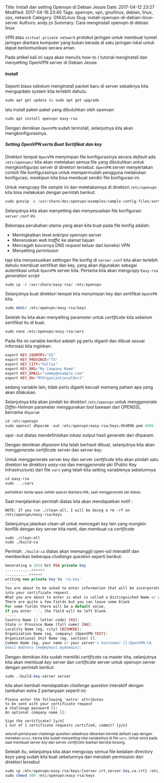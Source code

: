Title: Install dan setting Openvpn di Debian Jessie 
Date: 2017-04-12 23:27
Modified: 2017-04-16 23:40
Tags: openvpn, vpn, gnu/linux, debian, linux, vps, network
Category: GNU/Linux
Slug: install-openvpn-di-debian-linux-server
Authors: andy.zs
Summary: Cara menginstall openvpn di debian linux

*VPN* atau `virtual private network` protokol jaringan untuk membuat tunnel jaringan diantara komputer yang bukan berada di satu jaringan lokal untuk dapat berkomunikasi secara aman. 

Pada artikel kali ini saya akan menulis *how-to* / tutorial menginstall dan menyetting OpenVPN server di Debian Jessie. 

##### Install 
Seperti biasa sebelum menginstall packet baru di server sebaiknya kita mengupdate system kita terlebih dahulu.

```php
sudo apt get update && sudo apt get upgrade
```
lalu install paket-paket yang dibutuhkan oleh openvpn
```php
sudo apt install openvpn easy-rsa
```
Dengan demikian `OpenVPN` sudah terinstall, selanjutnya kita akan mengkonfigurasinya.

##### Setting OpenVPN  serta Buat Sertifikat dan key
Direktori tempat `OpenVPN` menyimpan file konfigurasinya secara *default* ada `/etc/openvpn/` kita akan meletakan semua file yang dibutuhkan untuk mengkonfigurasi server di direktori tersebut.
`OpenVPN` server menyertakan contoh file konfigurasinya untuk mempermudah pengguna melakukan konfigurasi, meskipun kita bisa membuat sendiri file konfigurasi ini.


Untuk mengcopy file *sample* ini dan meletakannya di direktori `/etc/openvpn` kita bisa melakukan dengan perintah berikut:
```php
sudo gunzip -c /usr/share/doc/openvpn/examples/sample-config-files/server.conf.gz > /etc/openvpn/server.conf
```

Selanjutnya kita akan menyetting dan menyesuaikan file konfigurasi `server.conf` ini.

Beberapa perubahan utama yang akan kita buat pada file konfig adalah:

* Meningkatkan level enkripsi openvpn server 
* Meneruskan *web traffic* ke alamat tujuan
* Mencegah bocornya DNS *request* keluar dari koneksi VPN 
* Menyetting *permission*

tapi kita menyesuaikan settingan file konfig di `server.conf` kita akan terlebih dahulu membuat sertifikat dan key, yang akan digunakan sebagai autentikasi untuk `OpenVPN` server kita.
Pertama kita akan meng*copy* `Easy-rsa` *generation script*
```php
sudo cp -r /usr/share/easy-rsa/ /etc/openvpn
```
Selanjutnya buat direktori tempat kita menyimpan key dan sertifikat `OpenVPN` kita.
```php
sudo mkdir /etc/openvpn/easy-rsa/keys
```
Setelah itu kita akan menyetting parameter untuk *certificate* kita sebelum sertifikat itu di buat.
```php
sudo nano /etc/openvpn/easy-rsa/vars
```
Pada file ini variable berikut adalah yg perlu diganti dan dibuat sesuai informasi kita inginkan:
```php
export KEY_COUNTRY="US" 
export KEY_PROVINCE="TX" 
export KEY_CITY="Dallas" 
export KEY_ORG="My Company Name" 
export KEY_EMAIL="sammy@example.com" 
export KEY_OU="MYOrganizationalUnit" 
```
sedang variable lain, tidak perlu diganti kecuali memang paham apa yang akan dilakukan.

Selanjutnya kita akan pindah ke direktori `/etc/openvpn` untuk meng*generate* *Diffie-Helman* parameter menggunakan *tool* bawaan dari OPENSSL bernama `dhparam` 
```php
cd /etc/openvpn
sudo openssl dhparam -out /etc/openvpn/easy-rsa/keys/dh4096.pem 4096
```
opsi -out diatas mendefinisikan lokasi output hasil *generate* dari dhparam.

Dengan demikian *dhparam*  kita telah berhasil dibuat, selanjutnya kita akan meng*generate* *certificate* server  dan server *key*.

Untuk menggenerate server *key* dan server *certificate* kita akan pindah satu direktori ke direktory *easy-rsa* dan meng*generate* pki (Public Key Infrastructure) dari file `vars` yang telah kita setting variablenya sebelumnya
```php
cd easy-rsa
sudo . ./vars
```
<sup>perhatikan tanda spasi (white space) diantara titik, saat meng*generate* pki diatas. </sup>

Saat menjalankan perintah diatas kita akan mendapatkan notif :
```
NOTE: If you run ./clean-all, I will be doing a rm -rf on /etc/openvpn/easy-rsa/keys
```
Selanjutnya jalankan clean-all untuk mencegah *key* lain yang mungkin konflik dengan *key* server kita nanti, dan membuat ca *certificate*
```
sudo ./clean-all
sudo ./build-ca
```
Perintah `./build-ca` diatas akan memanggil open-ssl interaktif dan memberikan beberapa *challange question* seperti berikut:
```php
Generating a 1024 bit RSA private key
............++++++
...........++++++
writing new private key to 'ca.key'
-----
You are about to be asked to enter information that will be incorporated
into your certificate request.
What you are about to enter is what is called a Distinguished Name or a DN.
There are quite a few fields but you can leave some blank
For some fields there will be a default value,
If you enter '.', the field will be left blank.
-----
Country Name (2 letter code) [KG]:
State or Province Name (full name) [NA]:
Locality Name (eg, city) [BISHKEK]:
Organization Name (eg, company) [OpenVPN-TEST]:
Organizational Unit Name (eg, section) []:
Common Name (eg, your name or your server's hostname) []:OpenVPN-CA
Email Address [me@myhost.mydomain]:
```
Dengan demikian kita sudah memiliki *certificate* ca master kita, selanjutnya kita akan membuat  *key* server dan *certificate* server untuk openvpn server dengan perintah berikut:

```php
sudo ./build-key-server server
```
kita akan kembali mendapatkan *challenge question* interaktif dengan tambahan extra 2 pertanyaan seperti ini:
```
Please enter the following 'extra' attributes
to be sent with your certificate request
A challenge password []:
An optional company name []:

Sign the certificate? [y/n]
1 out of 1 certificate requests certified, commit? [y/n]
```
<sup>seluruh pertanyaan challenge question sebaiknya dibiarkan bernilai default saja dengan menekan `enter`, karna kita sudah menyetting nilai variabelnya di file `vars`. Untuk extra pada saat membuat server *key* dan server *certificate* biarkan bernilai kosong.</sup>

Setelah itu, selanjutnya kita akan mengcopy semua file kedalam directory *keys* yang sudah kita buat sebelumnya dan merubah permission dari direktori tersebut
```php
sudo cp /etc/openvpn/easy-rsa/keys/{server.crt,server.key,ca.crt} /etc/openvpn
sudo chmod 400 /etc/openvpn/easy-rsa/keys
```




